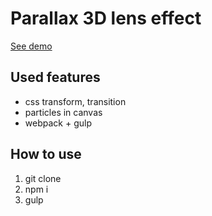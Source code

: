 <h1>Parallax 3D lens effect</h1>
<p><a href="https://systemshock89.github.io/demo-lens-effect/">See demo</a></p>

<h2>Used features</h2>
<ul>
    <li>сss transform, transition</li>
    <li>particles in canvas</li>
    <li>webpack + gulp</li>
</ul>

<h2>How to use</h2>
<ol>
    <li>git clone</li>
    <li>npm i</li>
    <li>gulp</li>
</ol>